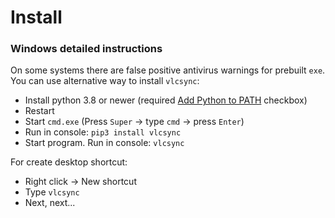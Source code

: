 # Install

### Windows detailed instructions

On some systems there are false positive antivirus warnings for prebuilt `exe`. 
You can use alternative way to install `vlcsync`:   

- Install python 3.8 or newer (required [Add Python to PATH](https://datatofish.com/add-python-to-windows-path/) checkbox)
- Restart
- Start `cmd.exe` (Press `Super` → type `cmd` → press `Enter`)
- Run in console: `pip3 install vlcsync`
- Start program. Run in console: `vlcsync`

For create desktop shortcut:

- Right click → New shortcut 
- Type `vlcsync` 
- Next, next...